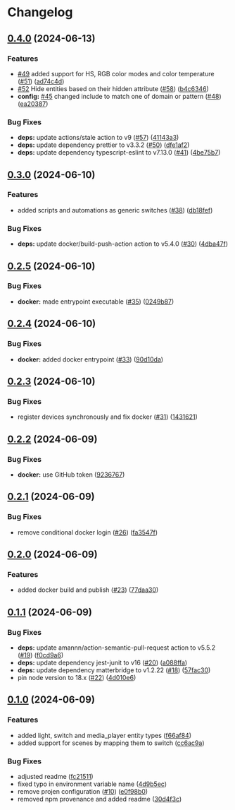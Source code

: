 # Changelog

## [0.4.0](https://github.com/t0bst4r/matterbridge-home-assistant/compare/matterbridge-home-assistant-v0.3.0...matterbridge-home-assistant-v0.4.0) (2024-06-13)


### Features

* [#49](https://github.com/t0bst4r/matterbridge-home-assistant/issues/49) added support for HS, RGB color modes and color temperature ([#51](https://github.com/t0bst4r/matterbridge-home-assistant/issues/51)) ([ad74c4d](https://github.com/t0bst4r/matterbridge-home-assistant/commit/ad74c4d85a0ca608e3c749d487ec49fd0d3c13eb))
* [#52](https://github.com/t0bst4r/matterbridge-home-assistant/issues/52) Hide entities based on their hidden attribute ([#58](https://github.com/t0bst4r/matterbridge-home-assistant/issues/58)) ([b4c6346](https://github.com/t0bst4r/matterbridge-home-assistant/commit/b4c634641b38e6b3748489fef342ef5a764a6006))
* **config:** [#45](https://github.com/t0bst4r/matterbridge-home-assistant/issues/45) changed include to match one of domain or pattern ([#48](https://github.com/t0bst4r/matterbridge-home-assistant/issues/48)) ([ea20387](https://github.com/t0bst4r/matterbridge-home-assistant/commit/ea20387108fe7ceb34b3744f7b1f0859ba6ab8fa))


### Bug Fixes

* **deps:** update actions/stale action to v9 ([#57](https://github.com/t0bst4r/matterbridge-home-assistant/issues/57)) ([41143a3](https://github.com/t0bst4r/matterbridge-home-assistant/commit/41143a3efcb5d763e126e89d382d28202c133d08))
* **deps:** update dependency prettier to v3.3.2 ([#50](https://github.com/t0bst4r/matterbridge-home-assistant/issues/50)) ([dfe1af2](https://github.com/t0bst4r/matterbridge-home-assistant/commit/dfe1af2a1f0210e25e9fb40843cf96f471b09a02))
* **deps:** update dependency typescript-eslint to v7.13.0 ([#41](https://github.com/t0bst4r/matterbridge-home-assistant/issues/41)) ([4be75b7](https://github.com/t0bst4r/matterbridge-home-assistant/commit/4be75b7c413c4f32a9e2a783d6688631a3dadb66))

## [0.3.0](https://github.com/t0bst4r/matterbridge-home-assistant/compare/matterbridge-home-assistant-v0.2.5...matterbridge-home-assistant-v0.3.0) (2024-06-10)


### Features

* added scripts and automations as generic switches ([#38](https://github.com/t0bst4r/matterbridge-home-assistant/issues/38)) ([db18fef](https://github.com/t0bst4r/matterbridge-home-assistant/commit/db18fef3a52e98c36c686504020510e95c297945))


### Bug Fixes

* **deps:** update docker/build-push-action action to v5.4.0 ([#30](https://github.com/t0bst4r/matterbridge-home-assistant/issues/30)) ([4dba47f](https://github.com/t0bst4r/matterbridge-home-assistant/commit/4dba47f12789f83a03b96f9935c24c60efe66626))

## [0.2.5](https://github.com/t0bst4r/matterbridge-home-assistant/compare/matterbridge-home-assistant-v0.2.4...matterbridge-home-assistant-v0.2.5) (2024-06-10)


### Bug Fixes

* **docker:** made entrypoint executable ([#35](https://github.com/t0bst4r/matterbridge-home-assistant/issues/35)) ([0249b87](https://github.com/t0bst4r/matterbridge-home-assistant/commit/0249b87208119b9fed4eaf6e76678a58640c83c6))

## [0.2.4](https://github.com/t0bst4r/matterbridge-home-assistant/compare/matterbridge-home-assistant-v0.2.3...matterbridge-home-assistant-v0.2.4) (2024-06-10)


### Bug Fixes

* **docker:** added docker entrypoint ([#33](https://github.com/t0bst4r/matterbridge-home-assistant/issues/33)) ([90d10da](https://github.com/t0bst4r/matterbridge-home-assistant/commit/90d10da4681585652fcf80635edf7e4f71db9061))

## [0.2.3](https://github.com/t0bst4r/matterbridge-home-assistant/compare/matterbridge-home-assistant-v0.2.2...matterbridge-home-assistant-v0.2.3) (2024-06-10)


### Bug Fixes

* register devices synchronously and fix docker ([#31](https://github.com/t0bst4r/matterbridge-home-assistant/issues/31)) ([1431621](https://github.com/t0bst4r/matterbridge-home-assistant/commit/1431621af517cea2a766ec2d958bd6eaf814c39a))

## [0.2.2](https://github.com/t0bst4r/matterbridge-home-assistant/compare/matterbridge-home-assistant-v0.2.1...matterbridge-home-assistant-v0.2.2) (2024-06-09)


### Bug Fixes

* **docker:** use GitHub token ([9236767](https://github.com/t0bst4r/matterbridge-home-assistant/commit/9236767fe465ba64ffa8edd13b9dc5cf606848ab))

## [0.2.1](https://github.com/t0bst4r/matterbridge-home-assistant/compare/matterbridge-home-assistant-v0.2.0...matterbridge-home-assistant-v0.2.1) (2024-06-09)


### Bug Fixes

* remove conditional docker login ([#26](https://github.com/t0bst4r/matterbridge-home-assistant/issues/26)) ([fa3547f](https://github.com/t0bst4r/matterbridge-home-assistant/commit/fa3547f450a5658356f6706c0409c6748c0f395f))

## [0.2.0](https://github.com/t0bst4r/matterbridge-home-assistant/compare/matterbridge-home-assistant-v0.1.1...matterbridge-home-assistant-v0.2.0) (2024-06-09)


### Features

* added docker build and publish ([#23](https://github.com/t0bst4r/matterbridge-home-assistant/issues/23)) ([77daa30](https://github.com/t0bst4r/matterbridge-home-assistant/commit/77daa3084b67238317004251c692c7d2c71916f8))

## [0.1.1](https://github.com/t0bst4r/matterbridge-home-assistant/compare/matterbridge-home-assistant-v0.1.0...matterbridge-home-assistant-v0.1.1) (2024-06-09)


### Bug Fixes

* **deps:** update amannn/action-semantic-pull-request action to v5.5.2 ([#19](https://github.com/t0bst4r/matterbridge-home-assistant/issues/19)) ([f0cd9a6](https://github.com/t0bst4r/matterbridge-home-assistant/commit/f0cd9a6dab2a536f9d2e803f75fb2d6b955f3ca6))
* **deps:** update dependency jest-junit to v16 ([#20](https://github.com/t0bst4r/matterbridge-home-assistant/issues/20)) ([a088ffa](https://github.com/t0bst4r/matterbridge-home-assistant/commit/a088ffa9a3c5d9ef8550eeec2005f4362808afce))
* **deps:** update dependency matterbridge to v1.2.22 ([#18](https://github.com/t0bst4r/matterbridge-home-assistant/issues/18)) ([57fac30](https://github.com/t0bst4r/matterbridge-home-assistant/commit/57fac30af4a0219654900edc45d286e3f228f3f0))
* pin node version to 18.x ([#22](https://github.com/t0bst4r/matterbridge-home-assistant/issues/22)) ([4d010e6](https://github.com/t0bst4r/matterbridge-home-assistant/commit/4d010e6b807bf1d81134ae925420d77f3dd9db85))

## [0.1.0](https://github.com/t0bst4r/matterbridge-home-assistant/compare/matterbridge-home-assistant-v0.0.10...matterbridge-home-assistant-v0.1.0) (2024-06-09)


### Features

* added light, switch and media_player entity types ([f66af84](https://github.com/t0bst4r/matterbridge-home-assistant/commit/f66af843bc461cdce994a1b4fc35100e2ddbc5a9))
* added support for scenes by mapping them to switch ([cc6ac9a](https://github.com/t0bst4r/matterbridge-home-assistant/commit/cc6ac9a556f0b7306c7f4134a9d48e1c631f7b5b))


### Bug Fixes

* adjusted readme ([fc21511](https://github.com/t0bst4r/matterbridge-home-assistant/commit/fc21511b1285e64dcfe0f0286694ea84d18df478))
* fixed typo in environment variable name ([4d9b5ec](https://github.com/t0bst4r/matterbridge-home-assistant/commit/4d9b5ec5be737857c5e1ddcc61162fab34293097))
* remove projen configuration ([#10](https://github.com/t0bst4r/matterbridge-home-assistant/issues/10)) ([e0f98b0](https://github.com/t0bst4r/matterbridge-home-assistant/commit/e0f98b0fa9710d3a7093fce680befbe06069866e))
* removed npm provenance and added readme ([30d4f3c](https://github.com/t0bst4r/matterbridge-home-assistant/commit/30d4f3c4919ee9cbec1763eca44cfbfe06778253))
